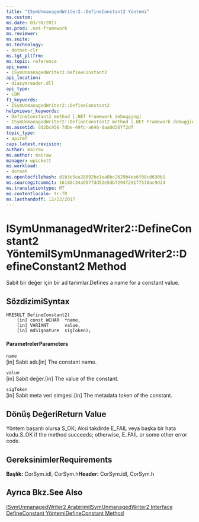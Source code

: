 ```yaml
---
title: "ISymUnmanagedWriter2::DefineConstant2 Yöntemi"
ms.custom: 
ms.date: 03/30/2017
ms.prod: .net-framework
ms.reviewer: 
ms.suite: 
ms.technology:
- dotnet-clr
ms.tgt_pltfrm: 
ms.topic: reference
api_name:
- ISymUnmanagedWriter2.DefineConstant2
api_location:
- diasymreader.dll
api_type:
- COM
f1_keywords:
- ISymUnmanagedWriter2::DefineConstant2
helpviewer_keywords:
- DefineConstant2 method [.NET Framework debugging]
- ISymUnmanagedWriter2::DefineConstant2 method [.NET Framework debugging]
ms.assetid: dd2bc956-7dbe-49fc-a646-daa0d267f2df
topic_type:
- apiref
caps.latest.revision: 
author: mairaw
ms.author: mairaw
manager: wpickett
ms.workload:
- dotnet
ms.openlocfilehash: d1b3e5ea28092be1ea8bc2629b4ee6f08cd630b1
ms.sourcegitcommit: 16186c34a957fdd52e5db7294f291f7530ac9d24
ms.translationtype: MT
ms.contentlocale: tr-TR
ms.lasthandoff: 12/22/2017
---
```

# <a name="isymunmanagedwriter2defineconstant2-method"></a><span data-ttu-id="2d324-102">ISymUnmanagedWriter2::DefineConstant2 Yöntemi</span><span class="sxs-lookup"><span data-stu-id="2d324-102">ISymUnmanagedWriter2::DefineConstant2 Method</span></span>
<span data-ttu-id="2d324-103">Sabit bir değer için bir ad tanımlar.</span><span class="sxs-lookup"><span data-stu-id="2d324-103">Defines a name for a constant value.</span></span>  
  
## <a name="syntax"></a><span data-ttu-id="2d324-104">Sözdizimi</span><span class="sxs-lookup"><span data-stu-id="2d324-104">Syntax</span></span>  
  
```  
HRESULT DefineConstant2(  
    [in] const WCHAR  *name,  
    [in] VARIANT      value,  
    [in] mdSignature  sigToken);  
```  
  
#### <a name="parameters"></a><span data-ttu-id="2d324-105">Parametreler</span><span class="sxs-lookup"><span data-stu-id="2d324-105">Parameters</span></span>  
 `name`  
 <span data-ttu-id="2d324-106">[in] Sabit adı.</span><span class="sxs-lookup"><span data-stu-id="2d324-106">[in] The constant name.</span></span>  
  
 `value`  
 <span data-ttu-id="2d324-107">[in] Sabit değer.</span><span class="sxs-lookup"><span data-stu-id="2d324-107">[in] The value of the constant.</span></span>  
  
 `sigToken`  
 <span data-ttu-id="2d324-108">[in] Sabit meta veri simgesi.</span><span class="sxs-lookup"><span data-stu-id="2d324-108">[in] The metadata token of the constant.</span></span>  
  
## <a name="return-value"></a><span data-ttu-id="2d324-109">Dönüş Değeri</span><span class="sxs-lookup"><span data-stu-id="2d324-109">Return Value</span></span>  
 <span data-ttu-id="2d324-110">Yöntem başarılı olursa S_OK; Aksi takdirde E_FAIL veya başka bir hata kodu.</span><span class="sxs-lookup"><span data-stu-id="2d324-110">S_OK if the method succeeds; otherwise, E_FAIL or some other error code.</span></span>  
  
## <a name="requirements"></a><span data-ttu-id="2d324-111">Gereksinimler</span><span class="sxs-lookup"><span data-stu-id="2d324-111">Requirements</span></span>  
 <span data-ttu-id="2d324-112">**Başlık:** CorSym.idl, CorSym.h</span><span class="sxs-lookup"><span data-stu-id="2d324-112">**Header:** CorSym.idl, CorSym.h</span></span>  
  
## <a name="see-also"></a><span data-ttu-id="2d324-113">Ayrıca Bkz.</span><span class="sxs-lookup"><span data-stu-id="2d324-113">See Also</span></span>  
 [<span data-ttu-id="2d324-114">ISymUnmanagedWriter2 Arabirimi</span><span class="sxs-lookup"><span data-stu-id="2d324-114">ISymUnmanagedWriter2 Interface</span></span>](../../../../docs/framework/unmanaged-api/diagnostics/isymunmanagedwriter2-interface.md)  
 [<span data-ttu-id="2d324-115">DefineConstant Yöntemi</span><span class="sxs-lookup"><span data-stu-id="2d324-115">DefineConstant Method</span></span>](../../../../docs/framework/unmanaged-api/diagnostics/isymunmanagedwriter-defineconstant-method.md)
